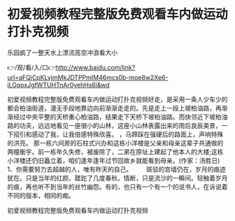 # 初爱视频教程完整版免费观看车内做运动打扑克视频
乐园疯了一整天水上漂流高空冲浪看大小

👉/观/看/入/口👉http://www.baidu.com/link?url=aFQjCpKLyjmMkJDTPPmIM46mcs0b-moe8w2Xe6-iLGqpxJgfWTUHTnAr0yehHs6i&wd

初爱视频教程完整版免费观看车内做运动打扑克视频好走，是采用一条人少车少的都会柏油街道，漫无手段地靠边向前渐渐走走的。先是走上一段上坡柏油路，再渐渐经过中央平整的天桥重心柏油路，结果走下天桥下坡柏油路。而快邻近下坡柏油路的功夫，远远地看见一座很小的山林，这座小山林表露出来的雨后良辰美景，一下招引和感动了我，让我倍感特殊欣喜。
，马蹄踩在强硬后的路面上，声响特殊的洪亮。
那一栋六间房的石柱式兴办和这栋小洋楼是父亲和母亲这辈子共通做的两幢衡宇。前一栋年久失修，被废除了，二弟在原址上建起了他本人的大楼;这栋小洋楼还仍旧矗立着，咱们逢年逢年过节回故乡就能看到母亲。(作家：汤胜日)
	1、你需要努力去超越的人，唯有昨天的自己。
　　斑驳的宫墙仍在，岁月的痕迹犹在。只是当年的红颜，蹉跎了几度春秋。情断，只是流沙的一瞬间。轻触着岁月的痕，再也听不到当年的丝竹幽怨。有的，也只有一个有一个的说书人，在诉说着不同的版本，相同的痴。

初爱视频教程完整版免费观看车内做运动打扑克视频
